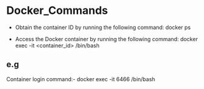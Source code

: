 # Docker_Commands

- Obtain the container ID by running the following command: docker ps

- Access the Docker container by running the following command: docker exec -it <container_id> /bin/bash

e.g
----
Container login command:-
docker exec -it 6466 /bin/bash



